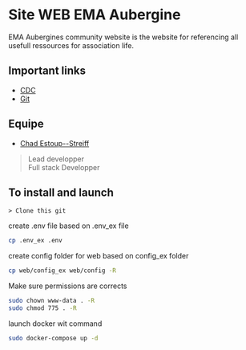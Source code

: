 # Site WEB EMA Aubergine
EMA Aubergines community website is the website for referencing all usefull ressources for association life.  

## Important links
- [CDC](https://docs.google.com/document/d/1D_Cwk_JPBvU4kycO7Sg9CPh1gqrGHQWg/edit?usp=sharing&ouid=112875743801870679130&rtpof=true&sd=true)  
- [Git](https://github.com/ChadEstoupStreiff/site-EMA-Aubergine)  

## Equipe
- [Chad Estoup--Streiff](https://github.com/ChadEstoupStreiff)  
> Lead developper  
> Full stack Developper  


## To install and launch
```> Clone this git```

create .env file based on .env_ex file  
```bash
cp .env_ex .env
```  

create config folder for web based on config_ex folder
```bash
cp web/config_ex web/config -R
```  
Make sure permissions are corrects
```bash
sudo chown www-data . -R
sudo chmod 775 . -R
```
launch docker wit command  
```bash
sudo docker-compose up -d
```